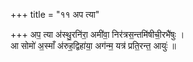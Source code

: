 +++
title = "११ अप त्या"

+++
अप॒ त्या अ॑स्थु॒रनि॑रा॒ अमी॑वा॒ निर॑त्रस॒न्तमि॑षीची॒रभै॑षुः ।  
आ सोमो॑ अ॒स्माँ अ॑रुह॒द्विहा॑या॒ अग॑न्म॒ यत्र॑ प्रति॒रन्त॒ आयुः॑ ॥